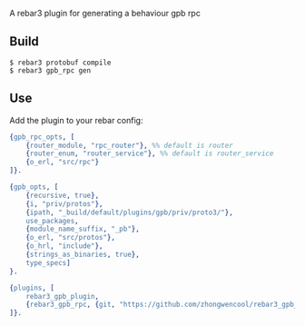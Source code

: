 
A rebar3 plugin for generating a behaviour gpb rpc

Build
-----

```
$ rebar3 protobuf compile
$ rebar3 gpb_rpc gen
```

Use
---

Add the plugin to your rebar config:

```erlang
{gpb_rpc_opts, [
    {router_module, "rpc_router"}, %% default is router
    {router_enum, "router_service"}, %% default is router_service
    {o_erl, "src/rpc"}
]}.

{gpb_opts, [
    {recursive, true},
    {i, "priv/protos"},
    {ipath, "_build/default/plugins/gpb/priv/proto3/"},
    use_packages,
    {module_name_suffix, "_pb"},
    {o_erl, "src/protos"},
    {o_hrl, "include"},
    {strings_as_binaries, true},
    type_specs]
}.

{plugins, [
    rebar3_gpb_plugin,
    {rebar3_gpb_rpc, {git, "https://github.com/zhongwencool/rebar3_gpb_rpc", {branch, "master"}}}
]}.
```
